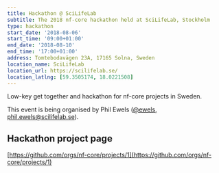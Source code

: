 ```yaml
---
title: Hackathon @ SciLifeLab
subtitle: The 2018 nf-core hackathon held at SciLifeLab, Stockholm
type: hackathon
start_date: '2018-08-06'
start_time: '09:00+01:00'
end_date: '2018-08-10'
end_time: '17:00+01:00'
address: Tomtebodavägen 23A, 17165 Solna, Sweden
location_name: SciLifeLab
location_url: https://scilifelab.se/
location_latlng: [59.3505174, 18.0221508]
---
```


Low-key get together and hackathon for nf-core projects in Sweden.

This event is being organised by Phil Ewels ([@ewels](https://github.com/ewels), [phil.ewels@scilifelab.se](mailto:phil.ewels@scilifelab.se)).

## Hackathon project page

[https://github.com/orgs/nf-core/projects/1](https://github.com/orgs/nf-core/projects/1)
